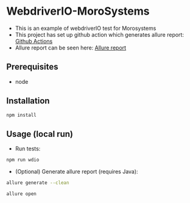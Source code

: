 # WebdriverIO-MoroSystems
- This is an example of webdriverIO test for Morosystems
- This project has set up github action which generates allure report:
[Github Actions](https://github.com/DavidVoda/WebdriverIO-MoroSystems/actions/workflows/ci.yaml?query=branch%3Amain)
- Allure report can be seen here:
[Allure report](https://davidvoda.github.io/WebdriverIO-MoroSystems/21/index.html)
## Prerequisites
- node

## Installation
```bash
npm install
```

## Usage (local run)
- Run tests:
```bash
npm run wdio
```
- (Optional) Generate allure report (requires Java):
```bash
allure generate --clean
```
```bash
allure open
```